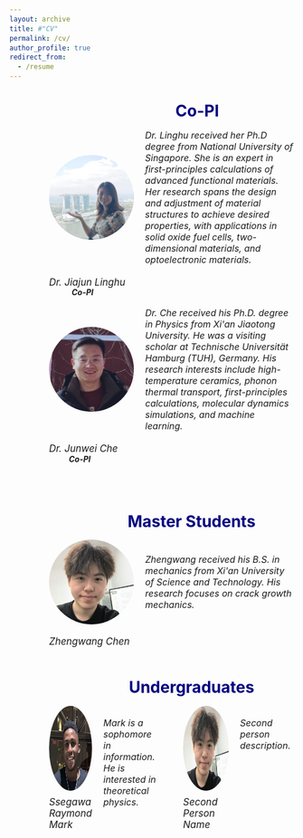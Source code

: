 ```yaml
---
layout: archive
title: #"CV"
permalink: /cv/
author_profile: true
redirect_from:
  - /resume
---
```


<div style="margin-left: 70px;">  
  <div style="margin-left: 90px; text-align: center;">  
<span style="line-height: 1; font-size:14px;"> <h1 style="color:	#000080;">Co-PI</h1> </span> 
  </div>


<div style="display: flex; align-items: center; margin-bottom: 20px;">
  <img src="../images/lh2.jpg" alt="Person's Name" style="width: 150px; height: 150px; margin-right: 20px; border-radius: 50%;">
  <em style="font-size: 16px;">Dr. Linghu received her Ph.D degree from National University of Singapore.  She is an expert in first-principles calculations of advanced functional materials. Her research spans the design and adjustment of material structures to achieve desired properties, with applications in solid oxide fuel cells, two-dimensional materials, and optoelectronic materials. </em>
</div>
<div>
  <p class="name" style="font-size:17px; margin:0; line-height:1.2">
    <em>Dr. Jiajun Linghu</em>
  </p>
  <p class="name" style="font-size:14px; margin:0; line-height:1.2; 
                        position: relative; left: 40px;">
    <strong><em>Co-PI</em></strong>
  </p>

</div><br>


 <div style="display: flex; align-items: center; margin-bottom: 20px;">
  <img src="../images/jw.png" alt="Person's Name" style="width: 150px; height: 150px; margin-right: 20px; border-radius: 50%;">
  <em style="font-size: 16px;">Dr. Che received his Ph.D. degree in Physics from Xi'an Jiaotong University. He was a visiting scholar at Technische Universität Hamburg (TUH), Germany. His research interests include high-temperature ceramics, phonon thermal transport, first-principles calculations, molecular dynamics simulations, and machine learning. </em>
</div>
<div>
  <p class="name" style="font-size:17px; margin:0; line-height:1.2">
    <em>Dr. Junwei Che</em>
  </p>
  <p class="name" style="font-size:14px; margin:0; line-height:1.2; 
                        position: relative; left: 35px;">
    <strong><em>Co-PI</em></strong>
  </p>
</div>
    
  <br /> <br /> 

  

<div style="margin-left: 70px; text-align: center;">    
<span style="line-height: 1; font-size:14px;"> <h1 style="color:	#000080;">Master Students</h1> </span> 
 </div>

<div style="display: flex; align-items: center; margin-bottom: 20px;">
  <img src="../images/zw.png" alt="Person's Name" style="width: 150px; height: 150px; margin-right: 20px; border-radius: 50%;">
  <em style="font-size: 16px;">Zhengwang received his B.S. in mechanics from Xi'an University of Science and Technology. His research focuses on crack growth mechanics. </em>
</div>
<div>
  <p class="name" style="font-size:17px; margin:0; line-height:1.2">
    <em>Zhengwang Chen </em>
  </p>


</div><br>

<div style="margin-left: 70px; text-align: center;">  
  <span style="line-height: 1; font-size:14px;"> <h1 style="color: #000080;">Undergraduates</h1> </span> 
</div>     

    

<div style="display: flex; align-items: start; margin-bottom: 20px; gap: 40px;">
  <!-- 第一个成员 -->
  <div style="display: flex; align-items: start; width: 48%;">
    <div style="margin-right: 20px;">
      <div style="display: flex; flex-direction: column;">
        <img src="../images/mark.png" 
             alt="Ssegawa Raymond Mark"
             style="width: 150px; 
                    height: 150px;
                    margin-bottom: 10px;
                    border-radius: 50%;">
        <p class="name" style="font-size:17px; margin:0;">
          <em>Ssegawa Raymond Mark</em>
        </p>
      </div>
    </div>
    <em style="font-size: 16px; margin-top: 20px;">
      Mark is a sophomore in information. He is interested in theoretical physics.
    </em>
  </div>

  <!-- 第二个成员 -->
  <div style="display: flex; align-items: start; width: 48%;">
    <div style="margin-right: 20px;">
      <div style="display: flex; flex-direction: column;">
        <img src="../images/zw.png" 
             alt="Second Person"
             style="width: 150px; 
                    height: 150px;
                    margin-bottom: 10px;
                    border-radius: 50%;">
        <p class="name" style="font-size:17px; margin:0;">
          <em>Second Person Name</em> <!-- 修改第二个名字 -->
        </p>
      </div>
    </div>
    <em style="font-size: 16px; margin-top: 20px;">
      Second person description. <!-- 修改第二个描述 -->
    </em>
  </div>
</div>

</div>


